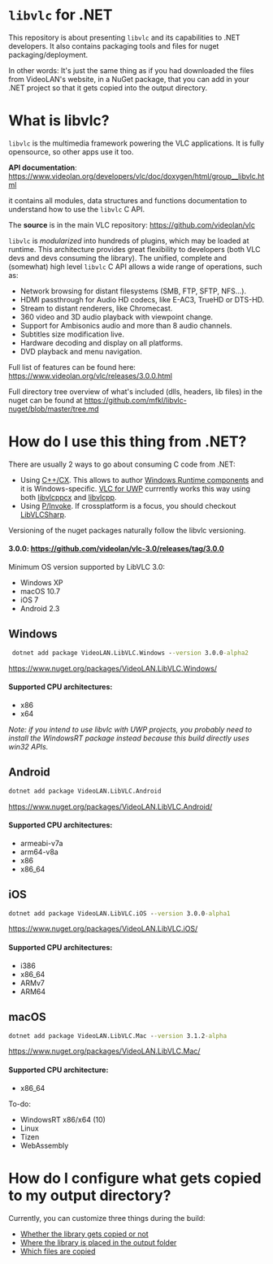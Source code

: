# `libvlc` for .NET

This repository is about presenting `libvlc` and its capabilities to .NET developers.
It also contains packaging tools and files for nuget packaging/deployment.

In other words: It's just the same thing as if you had downloaded the files from VideoLAN's website, in a NuGet package,
that you can add in your .NET project so that it gets copied into the output directory.

# What is libvlc?

`libvlc` is the multimedia framework powering the VLC applications. It is fully opensource, so other apps use it too.

**API documentation**: https://www.videolan.org/developers/vlc/doc/doxygen/html/group__libvlc.html

it contains all modules, data structures and functions documentation to understand how to use the `libvlc` C API.

The **source** is in the main VLC repository: https://github.com/videolan/vlc

`libvlc` is *modularized* into hundreds of plugins, which may be loaded at runtime. This architecture provides great flexibility to developers (both VLC devs and devs consuming the library). The unified, complete and (somewhat) high level `libvlc` C API allows a wide range of operations, such as:
- Network browsing for distant filesystems (SMB, FTP, SFTP, NFS...).
- HDMI passthrough for Audio HD codecs, like E-AC3, TrueHD or DTS-HD.
- Stream to distant renderers, like Chromecast.
- 360 video and 3D audio playback with viewpoint change.
- Support for Ambisonics audio and more than 8 audio channels.
- Subtitles size modification live.
- Hardware decoding and display on all platforms.
- DVD playback and menu navigation.

Full list of features can be found here: https://www.videolan.org/vlc/releases/3.0.0.html

Full directory tree overview of what's included (dlls, headers, lib files) in the nuget can be found at https://github.com/mfkl/libvlc-nuget/blob/master/tree.md

# How do I use this thing from .NET?

There are usually 2 ways to go about consuming C code from .NET:
- Using [C++/CX](https://docs.microsoft.com/en-us/cpp/cppcx/visual-c-language-reference-c-cx). This allows to author [Windows Runtime components](https://docs.microsoft.com/en-us/cpp/windows/windows-runtime-cpp-template-library-wrl) and it is Windows-specific. [VLC for UWP](https://code.videolan.org/videolan/vlc-winrt) currrently works this way using both [libvlcppcx](https://github.com/kakone/libVLCX) and [libvlcpp](https://code.videolan.org/videolan/libvlcpp).
- Using [P/Invoke](http://www.mono-project.com/docs/advanced/pinvoke/). If crossplatform is a focus, you should checkout [LibVLCSharp](https://github.com/videolan/libvlcsharp).

Versioning of the nuget packages naturally follow the libvlc versioning.

#### 3.0.0: https://github.com/videolan/vlc-3.0/releases/tag/3.0.0
Minimum OS version supported by LibVLC 3.0:
- Windows XP
- macOS 10.7
- iOS 7
- Android 2.3

## Windows
```cmd
 dotnet add package VideoLAN.LibVLC.Windows --version 3.0.0-alpha2
```
https://www.nuget.org/packages/VideoLAN.LibVLC.Windows/

#### Supported CPU architectures:
- x86
- x64

*Note: if you intend to use libvlc with UWP projects, you probably need to install the WindowsRT package instead because this build directly uses win32 APIs.*

## Android
```cmd
dotnet add package VideoLAN.LibVLC.Android
```
https://www.nuget.org/packages/VideoLAN.LibVLC.Android/

#### Supported CPU architectures:
- armeabi-v7a
- arm64-v8a
- x86
- x86_64

## iOS
```cmd
dotnet add package VideoLAN.LibVLC.iOS --version 3.0.0-alpha1
```
https://www.nuget.org/packages/VideoLAN.LibVLC.iOS/

#### Supported CPU architectures:
- i386
- x86_64
- ARMv7
- ARM64

## macOS
```cmd
dotnet add package VideoLAN.LibVLC.Mac --version 3.1.2-alpha
```
https://www.nuget.org/packages/VideoLAN.LibVLC.Mac/

#### Supported CPU architecture:
- x86_64

To-do:
- WindowsRT x86/x64 (10)
- Linux
- Tizen
- WebAssembly

# How do I configure what gets copied to my output directory?

Currently, you can customize three things during the build:
- [Whether the library gets copied or not](library-copy-enabling.md)
- [Where the library is placed in the output folder](files-location-selection.md)
- [Which files are copied](cherry-picking.md)
